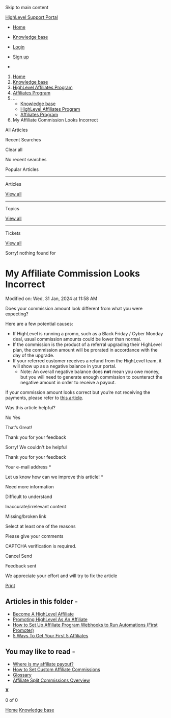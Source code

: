 Skip to main content

[ HighLevel Support Portal ](https://help.gohighlevel.com)

  * [ Home ](/support/home)
  * [ Knowledge base ](/support/solutions)

  * [Login](/support/login)
  * [Sign up](/support/signup)
  * 

  1. [Home](/support/home)
  2. [Knowledge base](/support/solutions)
  3. [HighLevel Affiliates Program](/support/solutions/48000449591)
  4. [Affiliates Program](/support/solutions/folders/48000666024)
  5. ... 
     * [Knowledge base](/support/solutions)
     * [HighLevel Affiliates Program](/support/solutions/48000449591)
     * [Affiliates Program](/support/solutions/folders/48000666024)
  6. My Affiliate Commission Looks Incorrect

All  Articles 

Recent Searches

Clear all

No recent searches

Popular Articles

* * *

Articles

[View all](/support/search/solutions)

* * *

Topics

[View all](/support/search/topics)

* * *

Tickets

[View all](/support/search/tickets)

Sorry! nothing found for   

# My Affiliate Commission Looks Incorrect

Modified on: Wed, 31 Jan, 2024 at 11:58 AM

Does your commission amount look different from what you were expecting?

Here are a few potential causes:

  * If HighLevel is running a promo, such as a Black Friday / Cyber Monday deal, usual commission amounts could be lower than normal.
  * If the commission is the product of a referral upgrading their HighLevel plan, the commission amount will be prorated in accordance with the day of the upgrade.
  * If your referred customer receives a refund from the HighLevel team, it will show up as a negative balance in your portal.
    * Note: An overall negative balance does **not** mean you owe money, but you will need to generate enough commission to counteract the negative amount in order to receive a payout.

If your commission amount looks correct but you’re not receiving the payments, please refer to [this article](https://help.gohighlevel.com/support/solutions/articles/155000001896-where-is-my-affiliate-payout-).

Was this article helpful?

No  Yes 

That’s Great!

Thank you for your feedback

Sorry! We couldn't be helpful

Thank you for your feedback

Your e-mail address *

Let us know how can we improve this article! *

Need more information 

Difficult to understand 

Inaccurate/irrelevant content 

Missing/broken link 

Select at least one of the reasons 

Please give your comments 

CAPTCHA verification is required. 

Cancel  Send 

Feedback sent

We appreciate your effort and will try to fix the article

[Print](javascript:print\(\))

## Articles in this folder -

  * [Become A HighLevel Affiliate](/support/solutions/articles/48000980325-become-a-highlevel-affiliate)
  * [Promoting HighLevel As An Affiliate](/support/solutions/articles/48000980326-promoting-highlevel-as-an-affiliate)
  * [How to Set Up Affiliate Program Webhooks to Run Automations (First Promoter)](/support/solutions/articles/48001163126-how-to-set-up-affiliate-program-webhooks-to-run-automations-first-promoter-)
  * [5 Ways To Get Your First 5 Affiliates](/support/solutions/articles/48001174612-5-ways-to-get-your-first-5-affiliates)

## You may like to read -

  * [Where is my affiliate payout?](/support/solutions/articles/155000001896-where-is-my-affiliate-payout-)
  * [How to Set Custom Affiliate Commissions](/support/solutions/articles/155000003652-how-to-set-custom-affiliate-commissions)
  * [Glossary](/support/solutions/articles/155000003633-glossary)
  * [Affiliate Split Commissions Overview](/support/solutions/articles/155000002420-affiliate-split-commissions-overview)

**X**

0 of 0 []()

[Home](/support/home) [Knowledge base](/support/solutions)

